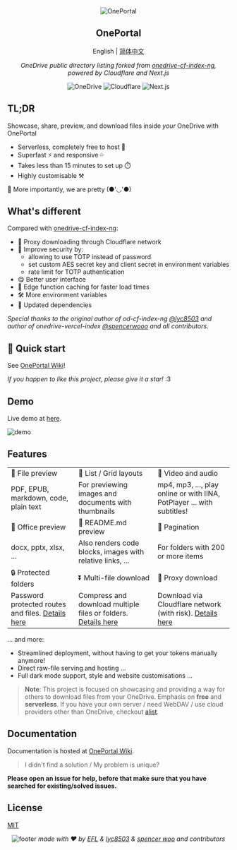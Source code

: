 <div align="center">
  <img src="./public/header.png" alt="OnePortal" />
  <h2>OnePortal</h2>
  English | <a href="https://github.com/EFLKumo/OnePortal/blob/main/README_cn.md">简体中文</a>
  <p><em>OneDrive public directory listing forked from <a href="https://github.com/lyc8503/onedrive-cf-index-ng">onedrive-cf-index-ng</a>, powered by Cloudflare and Next.js</em></p>

  <img src="https://img.shields.io/badge/OneDrive-2C68C3?style=flat&logo=microsoft-onedrive&logoColor=white" alt="OneDrive" />
  <img src="https://img.shields.io/badge/Cloudflare-f38020?style=flat&logo=Cloudflare&logoColor=white" alt="Cloudflare" />
  <img src="https://img.shields.io/badge/Next.js-black?style=flat&logo=next.js&logoColor=white" alt="Next.js" />
</div>

## TL;DR

Showcase, share, preview, and download files inside *your* OneDrive with OnePortal

- Serverless, completely free to host 💸
- Superfast ⚡ and responsive 💦
- Takes less than 15 minutes to set up ⏱️
- Highly customisable ⚒️

🍌 More importantly, we are pretty (●'◡'●)


## What's different
Compared with [onedrive-cf-index-ng](https://github.com/lyc8503/onedrive-cf-index-ng):
- 🚀 Proxy downloading through Cloudflare network
- 🔐 Improve security by:
  - allowing to use TOTP instead of password
  - set custom AES secret key and client secret in environment variables
  - rate limit for TOTP authentication
- 😋 Better user interface
- 🍪 Edge function caching for faster load times
- 🛠️ More environment variables
- 🧰 Updated dependencies

*Special thanks to the original author of od-cf-index-ng [@lyc8503](https://github.com/lyc8503) and author of onedrive-vercel-index [@spencerwooo](https://github.com/spencerwooo) and all contributors.*


## 🚀 Quick start
See [OnePortal Wiki](https://efl.notion.site/18bd8cf246098083b8b7cac7aec58917)!

*If you happen to like this project, please give it a star!* :3

## Demo

Live demo at [here](https://opt-demo.eflx.top).

![demo](./public/demo.png)

## Features

<table>
  <tbody>
    <tr>
      <td>
        👀 File preview
      </td>
      <td>
        💠  List / Grid layouts
      </td>
      <td>
        🎥 Video and audio
      </td>
    </tr>
    <tr>
      <td>PDF, EPUB, markdown, code, plain text</td>
      <td>For previewing images and documents with thumbnails</td>
      <td>mp4, mp3, ..., play online or with IINA, PotPlayer ... with subtitles!</td>
    </tr>
    <tr>
      <td>
        📄 Office preview
      </td>
      <td>📝 README.md preview</td>
      <td>📑 Pagination</td>
    </tr>
    <tr>
      <td>docx, pptx, xlsx, ...</td>
      <td>Also renders code blocks, images with relative links, ...</td>
      <td>For folders with 200 or more items</td>
    </tr>
    <tr>
      <td>🔒 Protected folders</td>
      <td>⏬ Multi-file download</td>
      <td>🚀 Proxy download</td>
    </tr>
    <tr>
      <td>Password protected routes and files. <a href="https://efl.notion.site/Protected-folders-18bd8cf2460980abb398e33c593b1b73?pvs=25">Details here</a></td>
      <td>
        Compress and download multiple files or folders.
        <a href="https://efl.notion.site/Download-multi-file-18bd8cf2460980fda0a4c6ec7bec3c09?pvs=25">Details here</a>
      </td>
      <td>
        Download via Cloudflare network (with risk).
        <a href="https://efl.notion.site/Proxy-download-18bd8cf24609808ca7b7f625300d6b54?pvs=25">Details here</a>
      </td>
    </tr>
  </tbody>
</table>

... and more:

- Streamlined deployment, without having to get your tokens manually anymore!
- Direct raw-file serving and hosting ...
- Full dark mode support, style and website customisations ...

> **Note**: This project is focused on showcasing and providing a way for others to download files from your OneDrive. Emphasis on **free** and **serverless**. If you have your own server / need WebDAV / use cloud providers other than OneDrive, checkout [alist](https://github.com/alist-org/alist).

## Documentation

Documentation is hosted at [OnePortal Wiki](https://efl.notion.site/18bd8cf246098083b8b7cac7aec58917).

> I didn't find a solution / My problem is unique?

**Please open an issue for help, before that make sure that you have searched for existing/solved issues.**

## License

[MIT](LICENSE)

<div align="center">
  <img src="./public/footer.png"  alt="footer"/>
  <em>made with ❤️ by <a href="https://eflx.top">EFL</a> & <a href="https://lyc8503.net">lyc8503</a> & <a href="https://spencerwoo.com">spencer woo</a> and contributors</em>
</div>